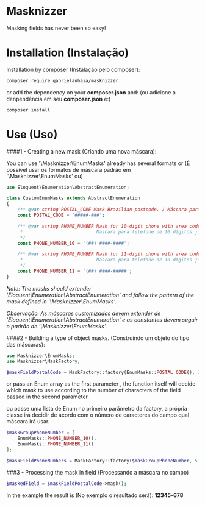 # Masknizzer
Masking fields has never been so easy!


# Installation (Instalação)

Installation by composer (Instalação pelo composer):
```sh
composer require gabrielanhaia/masknizzer
```
or add the dependency on your **composer.json** and: (ou adicione a denpendência em seu **composer.json** e:)
```sh
composer install
```


# Use (Uso)
####1 - Creating a new mask (Criando uma nova máscara):

You can use '\Masknizzer\EnumMasks' already has several formats or (É possível usar os formatos de máscara padrão em '\Masknizzer\EnumMasks' ou)

```php
use Eloquent\Enumeration\AbstractEnumeration;

class CustomEnumMasks extends AbstractEnumeration
{
    /** @var string POSTAL_CODE Mask Brazilian postcode. / Máscara para código postal(CEP) Brasileiro. */
    const POSTAL_CODE = '#####-###';

    /** @var string PHONE_NUMBER Mask for 10-digit phone with area code. /
     *                           Máscara para telefone de 10 dígitos junto com código de região.
     */
    const PHONE_NUMBER_10 = '(##) ####-####';

    /** @var string PHONE_NUMBER Mask for 11-digit phone with area code. /
     *                           Máscara para telefone de 10 dígitos junto com código de região.
     */
    const PHONE_NUMBER_11 = '(##) ####-#####';
}
```

*Note: The masks should extender 'Eloquent\Enumeration\AbstractEnumeration' and follow the pattern of the mask defined in '\Masknizzer\EnumMasks'.*

*Observação: As máscaras customizadas devem extender de 'Eloquent\Enumeration\AbstractEnumeration' e as constantes devem seguir o padrão de '\Masknizzer\EnumMasks'.*

####2 - Building a type of object masks. (Construindo um objeto do tipo das máscaras):

```php
use Masknizzer\EnumMasks;
use Masknizzer\MaskFactory;

$maskFieldPostalCode = MaskFactory::factory(EnumMasks::POSTAL_CODE(), 12345678);
```

or pass an Enum array as the first parameter , the function itself will decide which mask to use according to the number of characters of the field passed in the second parameter.

ou passe uma lista de Enum no primeiro parâmetro da factory, a própria classe irá decidir de acordo com o número de caracteres do campo qual máscara irá usar.

```php
$maskGroupPhoneNumber = [
    EnumMasks::PHONE_NUMBER_10(),
    EnumMasks::PHONE_NUMBER_11()
];

$maskFieldPhoneNumbers = MaskFactory::factory($maskGroupPhoneNumber, 51123456789);
```

###3 - Processing the mask in field (Processando a máscara no campo)
```php
$maskedField = $maskFieldPostalCode->mask();
```
In the example the result is (No exemplo o resultado será): **12345-678**
